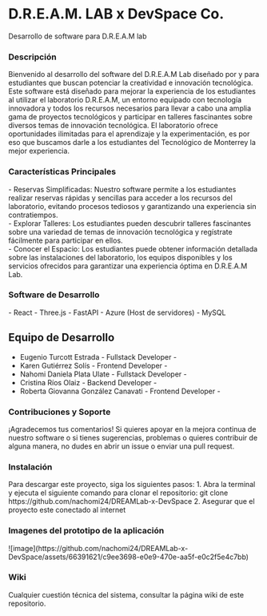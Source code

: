 # D.R.E.A.M. LAB x DevSpace Co.
Desarrollo de software para D.R.E.A.M lab

<h3>Descripción</h3>
Bienvenido al desarrollo del software del D.R.E.A.M Lab diseñado por y para estudiantes que buscan potenciar la creatividad e innovación tecnológica. Este software está diseñado para mejorar la experiencia de los estudiantes al utilizar el laboratorio D.R.E.A.M, un entorno equipado con tecnología innovadora y todos los recursos necesarios para llevar a cabo una amplia gama de proyectos tecnológicos y participar en talleres fascinantes sobre diversos temas de innovación tecnológica. El laboratorio ofrece oportunidades ilimitadas para el aprendizaje y la experimentación, es por eso que buscamos darle a los estudiantes del Tecnológico de Monterrey la mejor experiencia. 

<h3>Características Principales</h3>
-  Reservas Simplificadas: Nuestro software permite a los estudiantes realizar reservas rápidas y sencillas para acceder a los recursos del laboratorio, evitando procesos tediosos y garantizando una experiencia sin contratiempos.<br>
-  Explorar Talleres: Los estudiantes pueden descubrir talleres fascinantes sobre una variedad de temas de innovación tecnológica y regístrate fácilmente para participar en ellos.<br>
-  Conocer el Espacio: Los estudiantes puede obtener información detallada sobre las instalaciones del laboratorio, los equipos disponibles y los servicios ofrecidos para garantizar una experiencia óptima en D.R.E.A.M Lab.

<h3>Software de Desarrollo</h3>
-  React
-  Three.js
-  FastAPI
-  Azure (Host de servidores)
-  MySQL

## Equipo de Desarrollo
* Eugenio Turcott Estrada - Fullstack Developer - 
* Karen Gutiérrez Solís - Frontend Developer - 
* Nahomi Daniela Plata Ulate - Fullstack Developer - 
* Cristina Ríos Olaiz - Backend Developer - 
* Roberta Giovanna González Canavati - Frontend Developer -
  
<h3>Contribuciones y Soporte</h3>
¡Agradecemos tus comentarios! Si quieres apoyar en la mejora continua de nuestro software o si tienes sugerencias, problemas o quieres contribuir de alguna manera, no dudes en abrir un issue o enviar una pull request.

<h3>Instalación</h3>
Para descargar este proyecto, siga los siguientes pasos:
1. Abra la terminal y ejecuta el siguiente comando para clonar el repositorio: git clone https://github.com/nachomi24/DREAMLab-x-DevSpace
2. Asegurar que el proyecto este conectado al internet



<h3>Imagenes del prototipo de la aplicación</h3>
![image](https://github.com/nachomi24/DREAMLab-x-DevSpace/assets/66391621/c9ee3698-e0e9-470e-aa5f-e0c2f5e4c7bb)

<h3>Wiki</h3>
Cualquier cuestión técnica del sistema, consultar la página wiki de este repositorio. 

